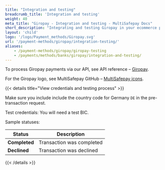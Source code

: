 ```yaml
---
title: "Integration and testing"
breadcrumb_title: 'Integration and testing'
weight: 40
meta_title: "Giropay - Integration and testing - MultiSafepay Docs"
short_description: "Integrating and testing Giropay in your ecommerce platform"
layout: 'child'
logo: '/logo/Payment_methods/Giropay.svg'
url: '/payment-methods/giropay/integration-testing/'
aliases:
    - /payment-methods/giropay/giropay-testing
    - /payments/methods/banks/giropay/integration-and-testing/
---
```


To process Giropay payments via our API, see API reference – [Giropay](/api/#giropay).

For the Giropay logo, see MultiSafepay GitHub – [MultiSafepay icons](https://github.com/MultiSafepay/MultiSafepay-icons).

{{< details title="View credentials and testing process" >}}

Make sure you include include the country code for Germany `DE` in the pre-transaction request. 

Test credentials: You will need a test BIC.

Sample statuses:

| Status    | Description              |
| --------- | ------------------------ |
| **Completed** | Transaction was completed |
| **Declined**  | Transaction was declined |

{{< /details >}}